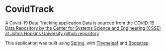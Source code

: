 # CovidTrack
A Covid-19 Data Tracking application
Data is sourced from the [COVID-19 Data Repository by the Center for Systems Science and Engineering (CSSE) at Johns Hopkins University github repository](https://github.com/CSSEGISandData/COVID-19)

This application was built using [Spring](https://spring.io/), with [Thymeleaf](https://www.thymeleaf.org/index.html) and [Bootstrap](https://getbootstrap.com/).
